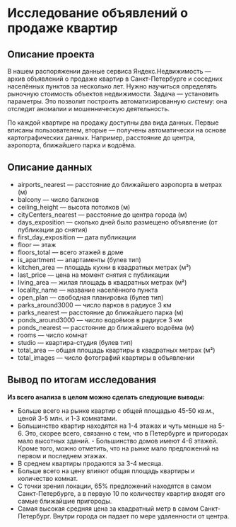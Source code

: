 # Исследование объявлений о продаже квартир
## Описание проекта
В нашем распоряжении данные сервиса Яндекс.Недвижимость — архив объявлений о продаже квартир в Санкт-Петербурге и соседних населённых пунктов за несколько лет. Нужно научиться определять рыночную стоимость объектов недвижимости. Задача — установить параметры. Это позволит построить автоматизированную систему: она отследит аномалии и мошенническую деятельность.

По каждой квартире на продажу доступны два вида данных. Первые вписаны пользователем, вторые — получены автоматически на основе картографических данных. Например, расстояние до центра, аэропорта, ближайшего парка и водоёма.

## Описание данных
- airports_nearest — расстояние до ближайшего аэропорта в метрах (м)
- balcony — число балконов
- ceiling_height — высота потолков (м)
- cityCenters_nearest — расстояние до центра города (м)
- days_exposition — сколько дней было размещено объявление (от публикации до снятия)
- first_day_exposition — дата публикации
- floor — этаж
- floors_total — всего этажей в доме
- is_apartment — апартаменты (булев тип)
- kitchen_area — площадь кухни в квадратных метрах (м²)
- last_price — цена на момент снятия с публикации
- living_area — жилая площадь в квадратных метрах (м²)
- locality_name — название населённого пункта
- open_plan — свободная планировка (булев тип)
- parks_around3000 — число парков в радиусе 3 км
- parks_nearest — расстояние до ближайшего парка (м)
- ponds_around3000 — число водоёмов в радиусе 3 км
- ponds_nearest — расстояние до ближайшего водоёма (м)
- rooms — число комнат
- studio — квартира-студия (булев тип)
- total_area — общая площадь квартиры в квадратных метрах (м²)
- total_images — число фотографий квартиры в объявлении

## Вывод по итогам исследования
**Из всего анализа в целом можно сделать следующие выводы:**
- Больше всего на рынке квартир с общей площадью 45-50 кв.м., ценой 3-5 млн. и 1-3 комнатами.
- Большинство квартир находятся на 1-4 этажах и чуть меньше на 5-6. Это, скорее всего, связанно с тем, что в Петербурге и пригородах мало высотных зданий. - Большинство домов имеют 4-6 этажей. Кроме того, можно отметить, что на рынке мало предложений на первом и последнем этажах.
- В среднем квартиры продаются за 3-4 месяца.
- Больше всего на цену влияют общая площадь квартиры и количество комнат.
- С точки зрения локации, 65% предложений находятся в самом Санкт-Петербурге, а в первую 10 по количеству квартир входят его самые ближайшие пригороды.
- Самая высокая средняя цена за квадратный метр в самом Санкт-Петербург. Внутри города он падает по мере удаленности от центра.
